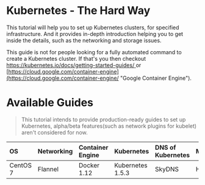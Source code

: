 # Kubernetes - The Hard Way

This tutorial will help you to set up Kubernetes clusters, for specified infrastructure. And it provides in-depth introduction helping you to get inside the details, such as the networking and storage issues.

This guide is not for people looking for a fully automated command to create a Kubernetes cluster. If that's you then checkout [https://kubernetes.io/docs/getting-started-guides/ ](https://kubernetes.io/docs/getting-started-guides/ "Getting Started Guides")or [https://cloud.google.com/container-engine](https://cloud.google.com/container-engine/ "Google Container Engine").

# Available Guides

> This tutorial intends to provide production-ready guides to set up Kubernetes, alpha/beta features\(such as network plugins for kubelet\) aren't considered for now.

| OS | Networking | Container Engine | Kubernetes | DNS of Kubernetes | Monitoring | Guide |
| :--- | :--- | :--- | :--- | :--- | :--- | :--- |
| CentOS 7 | Flannel | Docker 1.12 | Kubernetes 1.5.3 | SkyDNS | Heapster | [guide\_01.md](/guide_01.md.md "Guide 01") |

# 



